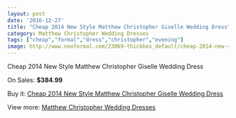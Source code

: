 ```yaml
---
layout: post
date: '2016-12-27'
title: "Cheap 2014 New Style Matthew Christopher Giselle Wedding Dress"
category: Matthew Christopher Wedding Dresses
tags: ["cheap","formal","dress","christopher","evening"]
image: http://www.neoformal.com/23069-thickbox_default/cheap-2014-new-style-matthew-christopher-giselle-wedding-dress.jpg
---
```

Cheap 2014 New Style Matthew Christopher Giselle Wedding Dress

On Sales: **$384.99**
<a href="https://www.neoformal.com/en/matthew-christopher-wedding-dresses-2014/7696-cheap-2014-new-style-matthew-christopher-giselle-wedding-dress.html"><amp-img layout="responsive" width="600" height="600" src="//www.neoformal.com/23069-thickbox_default/cheap-2014-new-style-matthew-christopher-giselle-wedding-dress.jpg" alt="Cheap 2014 New Style Matthew Christopher Giselle Wedding Dress 0" /></a>
<a href="https://www.neoformal.com/en/matthew-christopher-wedding-dresses-2014/7696-cheap-2014-new-style-matthew-christopher-giselle-wedding-dress.html"><amp-img layout="responsive" width="600" height="600" src="//www.neoformal.com/23070-thickbox_default/cheap-2014-new-style-matthew-christopher-giselle-wedding-dress.jpg" alt="Cheap 2014 New Style Matthew Christopher Giselle Wedding Dress 1" /></a>

Buy it: [Cheap 2014 New Style Matthew Christopher Giselle Wedding Dress](https://www.neoformal.com/en/matthew-christopher-wedding-dresses-2014/7696-cheap-2014-new-style-matthew-christopher-giselle-wedding-dress.html "Cheap 2014 New Style Matthew Christopher Giselle Wedding Dress")

View more: [Matthew Christopher Wedding Dresses](https://www.neoformal.com/en/125-matthew-christopher-wedding-dresses-2014 "Matthew Christopher Wedding Dresses")